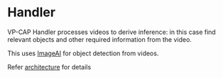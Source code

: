 # Handler

VP-CAP Handler processes videos to derive inference: in this case find relevant objects and other required information from the video.

This uses [ImageAI](https://github.com/OlafenwaMoses/ImageAI/blob/master/imageai/Detection/VIDEO.md) for object detection from videos.

Refer [architecture](https://github.com/vp-cap/architecture) for details